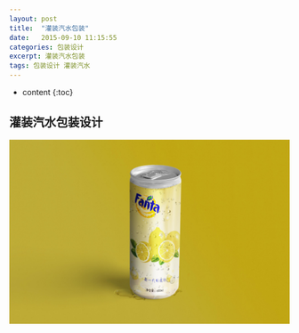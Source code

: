 ```yaml
---
layout: post
title:  "灌装汽水包装"
date:   2015-09-10 11:15:55
categories: 包装设计
excerpt: 灌装汽水包装
tags: 包装设计 灌装汽水
---
```


* content
{:toc}

## 灌装汽水包装设计

![福隆酒店](/css/pics/soda-can.jpg "灌装汽水包装设计") 

